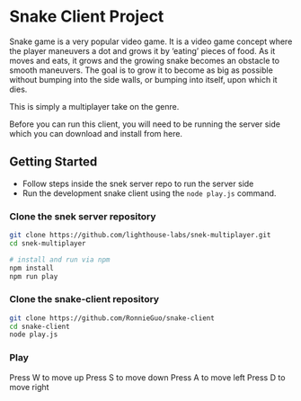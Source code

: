 # Snake Client Project

Snake game is a very popular video game. It is a video game concept where the player maneuvers a dot and grows it by ‘eating’ pieces of food. As it moves and eats, it grows and the growing snake becomes an obstacle to smooth maneuvers. The goal is to grow it to become as big as possible without bumping into the side walls, or bumping into itself, upon which it dies.

This is simply a multiplayer take on the genre.

Before you can run this client, you will need to be running the server side which you can download and install from here. 


## Getting Started

- Follow steps inside the snek server repo to run the server side
- Run the development snake client using the `node play.js` command.


### Clone the snek server repository

```bash
git clone https://github.com/lighthouse-labs/snek-multiplayer.git
cd snek-multiplayer

# install and run via npm
npm install
npm run play
```

### Clone the snake-client repository

```bash
git clone https://github.com/RonnieGuo/snake-client
cd snake-client
node play.js
```
### Play
Press W to move up
Press S to move down
Press A to move left 
Press D to move right 